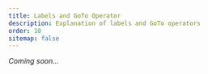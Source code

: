 ```yaml
---
title: Labels and GoTo Operator
description: Explanation of labels and GoTo operators
order: 10
sitemap: false
---
```

*Coming soon...*